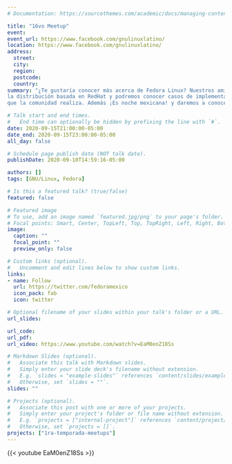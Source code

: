 ```yaml
---
# Documentation: https://sourcethemes.com/academic/docs/managing-content/

title: "16vo Meetup"
event:
event_url: https://www.facebook.com/gnulinuxlatino/
location: https://www.facebook.com/gnulinuxlatino/
address:
  street:
  city:
  region:
  postcode:
  country:
summary: "¿Te gustaría conocer más acerca de Fedora Linux? Nuestros amigos Alberto Rodríguez (@arsandtech), Efren Robledo (@Sr_Kraken) y Alex Callejas (@dark_axl) de Fedora México estarán con nosotros platicando sobre
la distribución basada en RedHat y podremos conocer casos de implementaciones exitosas así como todo el trabajo
que la comunidad realiza. Además ¡Es noche mexicana! y daremos a conocer las bases para ganarte a Tux y llevarlo contigo a casa."

# Talk start and end times.
#   End time can optionally be hidden by prefixing the line with `#`.
date: 2020-09-15T21:00:00-05:00
date_end: 2020-09-15T23:00:00-05:00
all_day: false

# Schedule page publish date (NOT talk date).
publishDate: 2020-09-10T14:59:16-05:00

authors: []
tags: [GNU/Linux, Fedora]

# Is this a featured talk? (true/false)
featured: false

# Featured image
# To use, add an image named `featured.jpg/png` to your page's folder.
# Focal points: Smart, Center, TopLeft, Top, TopRight, Left, Right, BottomLeft, Bottom, BottomRight.
image:
  caption: ""
  focal_point: ""
  preview_only: false

# Custom links (optional).
#   Uncomment and edit lines below to show custom links.
links:
- name: Follow
  url: https://twitter.com/fedoramexico
  icon_pack: fab
  icon: twitter

# Optional filename of your slides within your talk's folder or a URL.
url_slides:

url_code:
url_pdf:
url_video: https://www.youtube.com/watch?v=EaM0enZ18Ss

# Markdown Slides (optional).
#   Associate this talk with Markdown slides.
#   Simply enter your slide deck's filename without extension.
#   E.g. `slides = "example-slides"` references `content/slides/example-slides.md`.
#   Otherwise, set `slides = ""`.
slides: ""

# Projects (optional).
#   Associate this post with one or more of your projects.
#   Simply enter your project's folder or file name without extension.
#   E.g. `projects = ["internal-project"]` references `content/project/deep-learning/index.md`.
#   Otherwise, set `projects = []`.
projects: ["1ra-temporada-meetups"]
---
```


{{< youtube EaM0enZ18Ss >}}